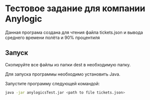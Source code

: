 # Тестовое задание для компании Anylogic

Данная програма создана для чтения файла tickets.json и вывода среднего времени полёта и 90% процентиля

## Запуск

Скопируйте все файлы из папки dest в необходимую папку.

Для запуска программы необходимо установить Java.

Запустите программу следующей командой:

```sh
java -jar anylogicsTest.jar <path to file tickets.json>
```